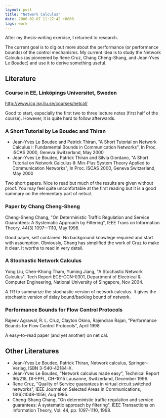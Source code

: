 ```yaml
---
layout: post
title: "Network Calculus"
date: 2006-02-07 11:27:42 +0800
tags: work
---
```


After my thesis-writing exercise, I returned to research.

The current goal is to dig out more about the performance (or performance bounds) of the control mechanisms. My current idea is to study the Network Calculus (as pioneered by Rene Cruz, Chang Cheng-Shang, and Jean-Yves Le Boudec) and use it to derive something useful.

## Literature

### Course in EE, Linköpings Universitet, Sweden

<http://www.icg.isy.liu.se/courses/netcal/>

Good to start, especially the first two to three lecture notes (first half of the course). However, it is quite hard to follow afterwards.

### A Short Tutorial by Le Boudec and Thiran

  - Jean-Yves Le Boudec and Patrick Thiran, "A Short Tutorial on Network Calculus I: Fundamental Bounds in Communication Networks", In Proc. ISCAS 2000, Geneva Switzerland, May 2000
  - Jean-Yves Le Boudec, Patrick Thiran and Silvia Giordano, "A Short Tutorial on Network Calculus II: Min-Plus System Theory Applied to Communication Networks", In Proc. ISCAS 2000, Geneva Switzerland, May 2000

Two short papers. Nice to read but much of the results are given without proof. You may feel quite unconfortable at the first reading but it is a good summary on the elementary part of netcal.

### Paper by Chang Cheng-Sheng

Cheng-Sheng Chang, "On Deterministic Traffic Regulation and Service Guarantees: A Systematic Approach by Filtering", IEEE Trans on Information Theory, 44(3) 1097--1110, May 1998.

Good paper, self contained. No background knowlege required and start with assumption. Obviously, Chang has simplified the work of Cruz to make it clear. It worths to read in very detail.

### A Stochastic Network Calculus

Yong Liu, Chen-Khong Tham, Yuming Jiang, "A Stochastic Network Calculus", Tech Report ECE-CCN-0301, Department of Electrical & Computer Engineering, National University of Singapore, Nov 2004.

A TR to summarize the stochastic version of network calculus. It gives the stochastic version of delay bound/backlog bound of network.

### Performance Bounds for Flow Control Protocols

Rajeev Agrawal, R. L. Cruz, Clayton Okino, Rajendran Rajan, "Performance Bounds for Flow Control Protocols", April 1998

A easy-to-read paper (and yet another) on net cal.

## Other Literatures

  - Jean-Yves Le Boudec, Patrick Thiran, Network calculus, Springer-Verlag, ISBN 3-540-42184-X.
  - Jean-Yves Le Boudec, "Network calculus made easy", Technical Report 96/218, DI-EPFL, CH-1015 Lausanne, Switzerland, December 1996.
  - Rene Cruz, "Quality of Service guarantees in virtual circuit switched networks", IEEE Journal on Selected Areas in Communications, 13(6):1048-1056, Aug 1995.
  - Cheng-Shang Chang, "On deterministic traffic regulation and service guarantees: A systematic approach by filtering", IEEE Transactions on Information Theory, Vol. 44, pp. 1097-1110, 1998.
